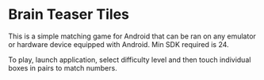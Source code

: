 # Brain Teaser Tiles

This is a simple matching game for Android that can be ran on any emulator or hardware device equipped with Android.  Min SDK required is 24.

To play, launch application, select difficulty level and then touch individual boxes in pairs to match numbers.
